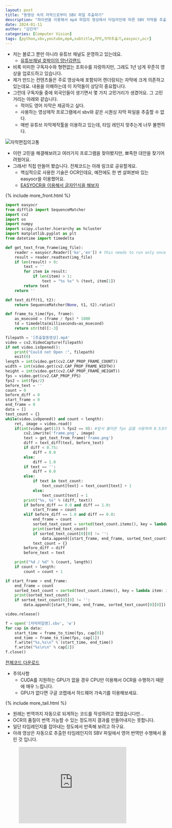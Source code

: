 ```yaml
---
layout: post
title: "동영상 속의 자막으로부터 SBV 파일 추출하기"
description: "파이썬을 이용해서 mp4 파일의 영상에서 타임라인에 따른 SBV 자막을 추출해봅시다"
date: 2024-01-11
author: "김민석"
categories: [Computer Vision]
tags: [python,sbv,youtube,mp4,subtitle,자막,자막추출기,easyocr,ocr]
---
```

- 저는 블로그 뿐만 아니라 유튜브 채널도 운영하고 있는데요.
  - [유튜브채널 호박이의 망난감랜드](https://www.youtube.com/channel/UC93XE6tpuPX4HeXMDWtIMfA)
- 비록 미미한 구독자수와 형편없는 조회수를 자랑하지만, 그래도 1년 넘게 꾸준히 영상을 업로드하고 있습니다.
- 제가 만드는 컨텐츠들은 주로 영상속에 포함되어 렌더링되는 자막에 크게 의존하고 있는데요. 내용을 이해하는데 이 자막들이 상당히 중요합니다.
- 그런데 구독자들 중에 외국인들이 생기면서 몇 가지 고민거리가 생겼어요. 그 고민거리는 아래와 같습니다.
  - 적어도 영어 자막은 제공하고 싶다.
  - 사용하는 영상제작 프로그램에서 sbv와 같은 시퀀싱 자막 파일을 추출할 수 없다.
  - 매번 유튜브 자막제작툴을 이용하고 있는데, 타임 레인지 맞추는게 너무 불편하다.

![자막편집의고통](https://reddol18.github.io/dev5min/images/20240111/image.png)

- 이런 고민을 해결해보려고 여러가지 프로그램을 찾아봤지만, 뾰족한 대안을 찾기어려웠어요.
- 그래서! 직접 만들어 봤습니다. 전체코드는 아래 링크로 공유할게요.
  - 핵심적으로 사용한 기술은 OCR인데요, 예전에도 한 번 살펴본바 있는 easyocr을 이용했어요.
  - [EASYOCR을 이용해서 글자인식을 해보자](https://reddol18.pe.kr/easyocr-use)

{% include more_front.html %}

```python
import easyocr
from difflib import SequenceMatcher
import cv2
import os
import numpy
import scipy.cluster.hierarchy as hcluster
import matplotlib.pyplot as plt
from datetime import timedelta

def get_text_from_frame(img_file):
    reader = easyocr.Reader(['ko','en']) # this needs to run only once to load the model into memory
    result = reader.readtext(img_file)
    if len(result) > 0:
        text = ''
        for item in result:
            if len(item) > 1:
                text = "%s %s" % (text, item[1])
        return text
    return ''

def text_diff(t1, t2):
    return SequenceMatcher(None, t1, t2).ratio()

def frame_to_time(fps, frame):
    as_msecond = (frame / fps) * 1000
    td = timedelta(milliseconds=as_msecond)
    return str(td)[:-3]

filepath = '[추출할동영상].mp4'
video = cv2.VideoCapture(filepath)
if not video.isOpened():
    print("Could not Open :", filepath)
    exit(0)
length = int(video.get(cv2.CAP_PROP_FRAME_COUNT))
width = int(video.get(cv2.CAP_PROP_FRAME_WIDTH))
height = int(video.get(cv2.CAP_PROP_FRAME_HEIGHT))
fps = video.get(cv2.CAP_PROP_FPS)
fps2 = int(fps/2)
before_text = ''
count = 0
before_diff = 0
start_frame = 0
end_frame = 0
data = []
text_count = {}
while(video.isOpened() and count < length):
    ret, image = video.read()
    if(int(video.get(1)) % fps2 == 0): #앞서 불러온 fps 값을 사용하여 0.5초마다 추출
        cv2.imwrite('frame.png', image)
        text = get_text_from_frame('frame.png')
        diff = text_diff(text, before_text)
        if diff < 0.75:
            diff = 0.0
        else:
            diff = 1.0
        if text == '':
            diff = 0.0
        else:
            if text in text_count:
                text_count[text] = text_count[text] + 1
            else:
                text_count[text] = 1
        print("%s, %s" % (diff, text))
        if before_diff == 0.0 and diff == 1.0:
            start_frame = count
        elif before_diff == 1.0 and diff == 0.0:
            end_frame = count
            sorted_text_count = sorted(text_count.items(), key = lambda item: item[1], reverse = True)
            print(sorted_text_count)
            if sorted_text_count[0][0] != '':
                data.append([start_frame, end_frame, sorted_text_count[0][0]])
            text_count = {}
        before_diff = diff
        before_text = text

    print("%d / %d" % (count, length))
    if count < length:
        count = count + 1

if start_frame > end_frame:
    end_frame = count
    sorted_text_count = sorted(text_count.items(), key = lambda item: item[1], reverse = True)
    print(sorted_text_count)
    if sorted_text_count[0][0] != '':
        data.append([start_frame, end_frame, sorted_text_count[0][0]])

video.release()

f = open('[자막파일명].sbv', 'w')
for cap in data:
    start_time = frame_to_time(fps, cap[0])
    end_time = frame_to_time(fps, cap[1])
    f.write("%s,%s\n" % (start_time, end_time))
    f.write("%s\n\n" % cap[2])
f.close()
```

[전체코드 다운로드](https://github.com/reddol18/dev5min/blob/master/snippets/sbv_from_mp4.py)

- 주의사항
  - CUDA를 지원하는 GPU가 없을 경우 CPU만 이용해서 OCR을 수행하기 때문에 매우 느립니다.
  - GPU가 없다면 구글 코랩에서 하드웨어 가속기를 이용해보세요.

{% include more_tail.html %}

- 원래는 번역까지 자동으로 되게하는 코드를 작성하려고 했었습니다만...
- OCR의 품질이 번역 가능할 수 있는 정도까지 결과를 만들어내지는 못합니다.
- 일단 타임레인지를 잡아내는 정도에서 만족해 보려고 하구요.
- 아래 영상은 자동으로 추출한 타임레인지의 SBV 파일에서 영어 번역만 수행해서 올린 것 입니다.
<div style="margin: 0 auto;
  width:80%;
  min-width: 420px;
  margin-top: 10px;
  margin-bottom: 10px;">
<iframe width="80%" height="238" src="https://www.youtube.com/embed/T4EkWG6MtQE" title="LED로 고양이 장난감 만들기" frameborder="0" allow="accelerometer; autoplay; clipboard-write; encrypted-media; gyroscope; picture-in-picture; web-share" allowfullscreen></iframe>
</div>